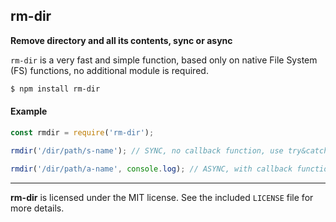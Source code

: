 ## rm-dir

**Remove directory and all its contents, sync or async**

`rm-dir` is a very fast and simple function, based only on native File System (FS) functions, no additional module is required.

```sh
$ npm install rm-dir
```
#### Example
```js
const rmdir = require('rm-dir');

rmdir('/dir/path/s-name'); // SYNC, no callback function, use try&catch for errors

rmdir('/dir/path/a-name', console.log); // ASYNC, with callback function "console.log"
```
--------------------------------------------------------
**rm-dir** is licensed under the MIT license. See the included `LICENSE` file for more details.

